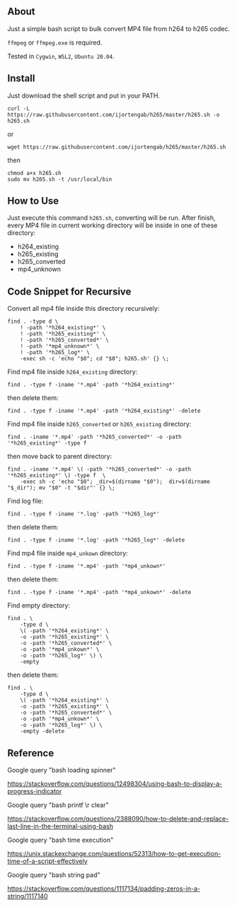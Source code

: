 ## About

Just a simple bash script to bulk convert MP4 file from h264 to h265 codec.

`ffmpeg` or `ffmpeg.exe` is required.

Tested in `Cygwin`, `WSL2`, `Ubuntu 20.04`.

## Install

Just download the shell script and put in your PATH.

```
curl -L https://raw.githubusercontent.com/ijortengab/h265/master/h265.sh -o h265.sh
```

or

```
wget https://raw.githubusercontent.com/ijortengab/h265/master/h265.sh
```

then

```
chmod a+x h265.sh
sudo mv h265.sh -t /usr/local/bin
```

## How to Use

Just execute this command `h265.sh`, converting will be run. After finish, every
MP4 file in current working directory will be inside in one of these directory:

 - h264_existing
 - h265_existing
 - h265_converted
 - mp4_unknown

## Code Snippet for Recursive

Convert all mp4 file inside this directory recursively:

```
find . -type d \
    ! -path '*h264_existing*' \
    ! -path '*h265_existing*' \
    ! -path '*h265_converted*' \
    ! -path '*mp4_unknown*' \
    ! -path '*h265_log*' \
    -exec sh -c 'echo "$0"; cd "$0"; h265.sh' {} \;
```

Find mp4 file inside `h264_existing` directory:

```
find . -type f -iname '*.mp4' -path '*h264_existing*'
```

then delete them:

```
find . -type f -iname '*.mp4' -path '*h264_existing*' -delete
```

Find mp4 file inside `h265_converted` or `h265_existing` directory:

```
find . -iname '*.mp4' -path '*h265_converted*' -o -path '*h265_existing*' -type f
```

then move back to parent directory:

```
find . -iname '*.mp4' \( -path '*h265_converted*' -o -path '*h265_existing*' \) -type f  \
    -exec sh -c 'echo "$0"; _dir=$(dirname "$0");  dir=$(dirname "$_dir"); mv "$0" -t "$dir"' {} \;
```

Find log file:

```
find . -type f -iname '*.log' -path '*h265_log*'
```

then delete them:

```
find . -type f -iname '*.log' -path '*h265_log*' -delete
```

Find mp4 file inside `mp4_unkown` directory:

```
find . -type f -iname '*.mp4' -path '*mp4_unkown*'
```

then delete them:

```
find . -type f -iname '*.mp4' -path '*mp4_unkown*' -delete
```

Find empty directory:

```
find . \
    -type d \
    \( -path '*h264_existing*' \
    -o -path '*h265_existing*' \
    -o -path '*h265_converted*' \
    -o -path '*mp4_unkown*' \
    -o -path '*h265_log*' \) \
    -empty
```

then delete them:

```
find . \
    -type d \
    \( -path '*h264_existing*' \
    -o -path '*h265_existing*' \
    -o -path '*h265_converted*' \
    -o -path '*mp4_unkown*' \
    -o -path '*h265_log*' \) \
    -empty -delete
```

## Reference

Google query "bash loading spinner"

https://stackoverflow.com/questions/12498304/using-bash-to-display-a-progress-indicator

Google query "bash printf \r clear"

https://stackoverflow.com/questions/2388090/how-to-delete-and-replace-last-line-in-the-terminal-using-bash

Google query "bash time execution"

https://unix.stackexchange.com/questions/52313/how-to-get-execution-time-of-a-script-effectively

Google query "bash string pad"

https://stackoverflow.com/questions/1117134/padding-zeros-in-a-string/1117140
